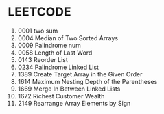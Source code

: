 #  LEETCODE 

<ol>
  <li>0001  two sum </li>
  <li>0004  Median of Two Sorted Arrays </li>
  <li>0009  Palindrome num </li>
  <li>0058  Length of Last Word </li>
  <li>0143  Reorder List  </li>
  <li>0234  Palindrome Linked List </li>
  <li>1389  Create Target Array in the Given Order </li>
  <li>1614  Maximum Nesting Depth of the Parentheses </li>
  <li>1669  Merge In Between Linked Lists </li>
  <li>1672  Richest Customer Wealth </li>
  <li>2149  Rearrange Array Elements by Sign </li>
</ol>

